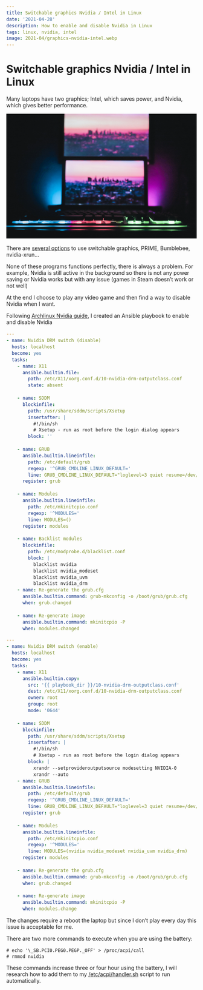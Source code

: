 ```yaml
---
title: Switchable graphics Nvidia / Intel in Linux
date: '2021-04-28'
description: How to enable and disable Nvidia in Linux
tags: linux, nvidia, intel
image: 2021-04/graphics-nvidia-intel.webp
---
```


# Switchable graphics Nvidia / Intel in Linux

Many laptops have two graphics; Intel, which saves power, and Nvidia, which gives better performance.

![](./graphics-nvidia-intel.webp)

There are [several options](https://wiki.archlinux.org/index.php/NVIDIA_Optimus#Use_switchable_graphics) to use switchable graphics, PRIME, Bumblebee, nvidia-xrun…

None of these programs functions perfectly, there is always a problem. For example, Nvidia is still active in the background so there is not any power saving or Nvidia works but with any issue (games in Steam doesn’t work or not well)

At the end I choose to play any video game and then find a way to disable Nvidia when I want.

Following [Archlinux Nvidia guide](https://wiki.archlinux.org/index.php/NVIDIA#DRM_kernel_mode_setting), I created an Ansible playbook to enable and disable Nvidia

```yaml
---
- name: Nvidia DRM switch (disable)
  hosts: localhost
  become: yes
  tasks:
    - name: X11
      ansible.builtin.file:
        path: /etc/X11/xorg.conf.d/10-nvidia-drm-outputclass.conf
        state: absent

    - name: SDDM
      blockinfile:
        path: /usr/share/sddm/scripts/Xsetup
        insertafter: |
          #!/bin/sh
          # Xsetup - run as root before the login dialog appears
        block: ''

    - name: GRUB
      ansible.builtin.lineinfile:
        path: /etc/default/grub
        regexp: '^GRUB_CMDLINE_LINUX_DEFAULT='
        line: GRUB_CMDLINE_LINUX_DEFAULT="loglevel=3 quiet resume=/dev/mapper/Vol-swap"
      register: grub

    - name: Modules
      ansible.builtin.lineinfile:
        path: /etc/mkinitcpio.conf
        regexp: '^MODULES='
        line: MODULES=()
      register: modules

    - name: Backlist modules
      blockinfile:
        path: /etc/modprobe.d/blacklist.conf
        block: |
          blacklist nvidia
          blacklist nvidia_modeset
          blacklist nvidia_uvm
          blacklist nvidia_drm
    - name: Re-generate the grub.cfg
      ansible.builtin.command: grub-mkconfig -o /boot/grub/grub.cfg
      when: grub.changed

    - name: Re-generate image
      ansible.builtin.command: mkinitcpio -P
      when: modules.changed
```

```yaml
---
- name: Nvidia DRM switch (enable)
  hosts: localhost
  become: yes
  tasks:
    - name: X11
      ansible.builtin.copy:
        src: '{{ playbook_dir }}/10-nvidia-drm-outputclass.conf'
        dest: /etc/X11/xorg.conf.d/10-nvidia-drm-outputclass.conf
        owner: root
        group: root
        mode: '0644'

    - name: SDDM
      blockinfile:
        path: /usr/share/sddm/scripts/Xsetup
        insertafter: |
          #!/bin/sh
          # Xsetup - run as root before the login dialog appears
        block: |
          xrandr --setprovideroutputsource modesetting NVIDIA-0
          xrandr --auto
    - name: GRUB
      ansible.builtin.lineinfile:
        path: /etc/default/grub
        regexp: '^GRUB_CMDLINE_LINUX_DEFAULT='
        line: GRUB_CMDLINE_LINUX_DEFAULT="loglevel=3 quiet resume=/dev/mapper/Vol-swap nvidia-drm.modeset=1"
      register: grub

    - name: Modules
      ansible.builtin.lineinfile:
        path: /etc/mkinitcpio.conf
        regexp: '^MODULES='
        line: MODULES=(nvidia nvidia_modeset nvidia_uvm nvidia_drm)
      register: modules

    - name: Re-generate the grub.cfg
      ansible.builtin.command: grub-mkconfig -o /boot/grub/grub.cfg
      when: grub.changed

    - name: Re-generate image
      ansible.builtin.command: mkinitcpio -P
      when: modules.change
```

The changes require a reboot the laptop but since I don’t play every day this issue is acceptable for me.

There are two more commands to execute when you are using the battery:

```
# echo '\_SB.PCI0.PEG0.PEGP._OFF' > /proc/acpi/call
# rmmod nvidia
```

These commands increase three or four hour using the battery, I will research how to add them to my [/etc/acpi/handler.sh](https://dev.callepuzzle.com/how-to-save-power-consumption-in-linux-c78e56a912f8) script to run automatically.
